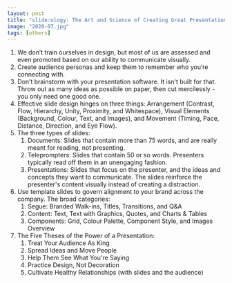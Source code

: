 ```yaml
---
layout: post
title: "slide:ology: The Art and Science of Creating Great Presentations"
image: "2020-07.jpg"
tags: [others]
---
```


1. We don’t train ourselves in design, but most of us are assessed and even promoted based on our ability to communicate visually.
2. Create audience personas and keep them to remember who you’re connecting with.
3. Don’t brainstorm with your presentation software. It isn't built for that. Throw out as many ideas as possible on paper, then cut mercilessly - you only need one good one.
4. Effective slide design hinges on three things: Arrangement (Contrast, Flow, Hierarchy, Unity, Proximity, and Whitespace), Visual Elements (Background, Colour, Text, and Images), and Movement (Timing, Pace, Distance, Direction, and Eye Flow).
5. The three types of slides:
    1. Documents: Slides that contain more than 75 words, and are really meant for reading, not presenting.
    2. Teleprompters: Slides that contain 50 or so words. Presenters typically read off them in an unengaging fashion.
    3. Presentations: Slides that focus on the presenter, and the ideas and concepts they want to communicate. The slides reinforce the presenter's content visually instead of creating a distraction.
6. Use template slides to govern alignment to your brand across the company. The broad categories:
    1. Segue: Branded Walk-ins, Titles, Transitions, and Q&A
    2. Content: Text, Text with Graphics, Quotes, and Charts & Tables
    3. Components: Grid, Colour Palette, Component Style, and Images Overview
7. The Five Theses of the Power of a Presentation:
    1. Treat Your Audience As King
    2. Spread Ideas and Move People
    3. Help Them See What You're Saying
    4. Practice Design, Not Decoration
    5. Cultivate Healthy Relationships (with slides and the audience)